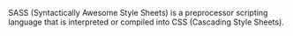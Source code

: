 SASS (Syntactically Awesome Style Sheets) is a preprocessor scripting language that is interpreted or compiled into CSS (Cascading Style Sheets).
